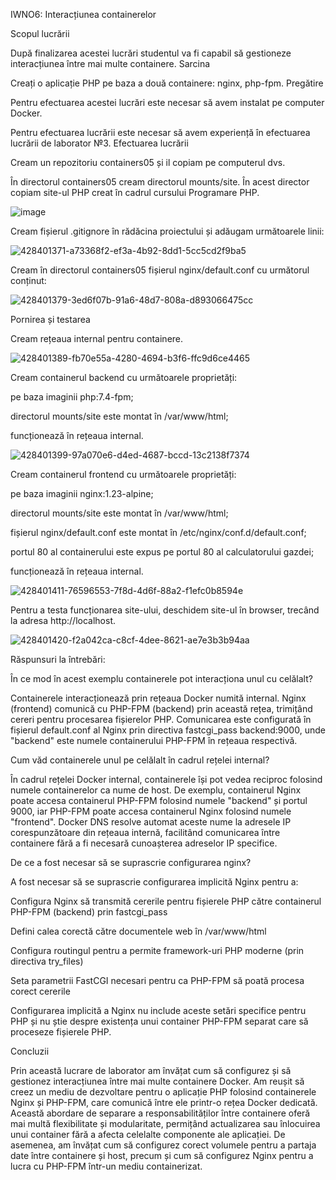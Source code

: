 IWNO6: Interacțiunea containerelor

Scopul lucrării

După finalizarea acestei lucrări studentul va fi capabil să gestioneze interacțiunea între mai multe containere.
Sarcina

Creați o aplicație PHP pe baza a două containere: nginx, php-fpm.
Pregătire

Pentru efectuarea acestei lucrări este necesar să avem instalat pe computer Docker.

Pentru efectuarea lucrării este necesar să avem experiență în efectuarea lucrării de laborator №3.
Efectuarea lucrării

Cream un repozitoriu containers05 și il copiam pe computerul dvs.


În directorul containers05 cream directorul mounts/site. În acest director copiam site-ul PHP creat în cadrul cursului Programare PHP.

![image](https://github.com/user-attachments/assets/a1ec2c0b-2da5-433e-9648-eb51d73c5054)

Cream fișierul .gitignore în rădăcina proiectului și adăugam următoarele linii:

![428401371-a73368f2-ef3a-4b92-8dd1-5cc5cd2f9ba5](https://github.com/user-attachments/assets/ebf3a1ce-b573-4891-9ae9-3c0db2414241)

Cream în directorul containers05 fișierul nginx/default.conf cu următorul conținut:

![428401379-3ed6f07b-91a6-48d7-808a-d893066475cc](https://github.com/user-attachments/assets/2e4285f2-d51c-4da1-9357-e7a975d8df39)

Pornirea și testarea

Cream rețeaua internal pentru containere.

![428401389-fb70e55a-4280-4694-b3f6-ffc9d6ce4465](https://github.com/user-attachments/assets/c1f667b9-2622-4a0e-9ae1-24836e44a070)

Cream containerul backend cu următoarele proprietăți:

pe baza imaginii php:7.4-fpm;

directorul mounts/site este montat în /var/www/html;

funcționează în rețeaua internal.

![428401399-97a070e6-d4ed-4687-bccd-13c2138f7374](https://github.com/user-attachments/assets/3fd7a54f-120b-4a8f-aea4-8162ffac8e49)

Cream containerul frontend cu următoarele proprietăți:

pe baza imaginii nginx:1.23-alpine;

directorul mounts/site este montat în /var/www/html;

fișierul nginx/default.conf este montat în /etc/nginx/conf.d/default.conf;

portul 80 al containerului este expus pe portul 80 al calculatorului gazdei;

funcționează în rețeaua internal.

![428401411-76596553-7f8d-4d6f-88a2-f1efc0b8594e](https://github.com/user-attachments/assets/fde7cbbc-e16f-4dba-a4c9-426d87fafb88)

Pentru a testa funcționarea site-ului, deschidem site-ul în browser, trecând la adresa http://localhost.

![428401420-f2a042ca-c8cf-4dee-8621-ae7e3b3b94aa](https://github.com/user-attachments/assets/43ae0f2c-5a34-4c22-a850-9ddbb7f3cbd2)

Răspunsuri la întrebări:

În ce mod în acest exemplu containerele pot interacționa unul cu celălalt?

Containerele interacționează prin rețeaua Docker numită internal. Nginx (frontend) comunică cu PHP-FPM (backend) prin această rețea, trimițând cereri pentru procesarea fișierelor PHP. Comunicarea este configurată în fișierul default.conf al Nginx prin directiva fastcgi_pass backend:9000, unde "backend" este numele containerului PHP-FPM în rețeaua respectivă.

Cum văd containerele unul pe celălalt în cadrul rețelei internal?

În cadrul rețelei Docker internal, containerele își pot vedea reciproc folosind numele containerelor ca nume de host. De exemplu, containerul Nginx poate accesa containerul PHP-FPM folosind numele "backend" și portul 9000, iar PHP-FPM poate accesa containerul Nginx folosind numele "frontend". Docker DNS resolve automat aceste nume la adresele IP corespunzătoare din rețeaua internă, facilitând comunicarea între containere fără a fi necesară cunoașterea adreselor IP specifice.

De ce a fost necesar să se suprascrie configurarea nginx?

A fost necesar să se suprascrie configurarea implicită Nginx pentru a:

Configura Nginx să transmită cererile pentru fișierele PHP către containerul PHP-FPM (backend) prin fastcgi_pass

Defini calea corectă către documentele web în /var/www/html

Configura routingul pentru a permite framework-uri PHP moderne (prin directiva try_files)

Seta parametrii FastCGI necesari pentru ca PHP-FPM să poată procesa corect cererile

Configurarea implicită a Nginx nu include aceste setări specifice pentru PHP și nu știe despre existența unui container PHP-FPM separat care să proceseze fișierele PHP.

Concluzii

Prin această lucrare de laborator am învățat cum să configurez și să gestionez interacțiunea între mai multe containere Docker. Am reușit să creez un mediu de dezvoltare pentru o aplicație PHP folosind containerele Nginx și PHP-FPM, care comunică între ele printr-o rețea Docker dedicată. Această abordare de separare a responsabilităților între containere oferă mai multă flexibilitate și modularitate, permițând actualizarea sau înlocuirea unui container fără a afecta celelalte componente ale aplicației. De asemenea, am învățat cum să configurez corect volumele pentru a partaja date între containere și host, precum și cum să configurez Nginx pentru a lucra cu PHP-FPM într-un mediu containerizat.
